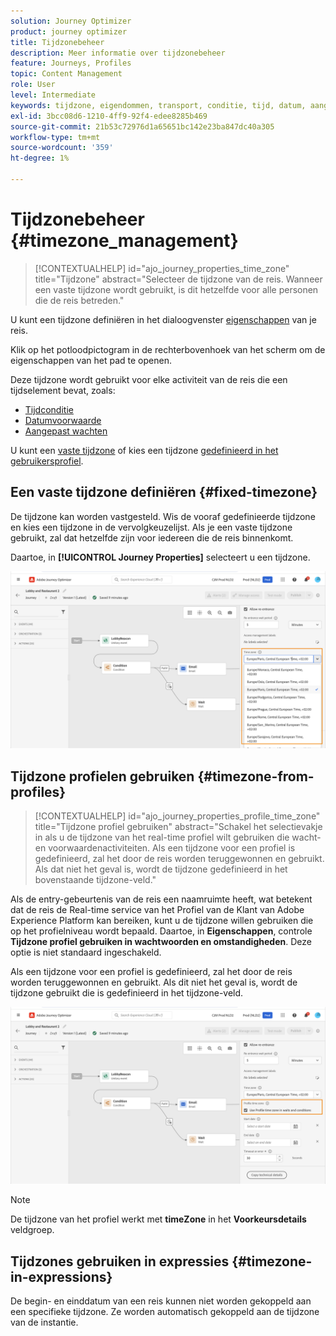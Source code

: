 ```yaml
---
solution: Journey Optimizer
product: journey optimizer
title: Tijdzonebeheer
description: Meer informatie over tijdzonebeheer
feature: Journeys, Profiles
topic: Content Management
role: User
level: Intermediate
keywords: tijdzone, eigendommen, transport, conditie, tijd, datum, aangepast
exl-id: 3bcc08d6-1210-4ff9-92f4-edee8285b469
source-git-commit: 21b53c72976d1a65651bc142e23ba847dc40a305
workflow-type: tm+mt
source-wordcount: '359'
ht-degree: 1%

---
```


# Tijdzonebeheer {#timezone_management}

>[!CONTEXTUALHELP]
>id="ajo_journey_properties_time_zone"
>title="Tijdzone"
>abstract="Selecteer de tijdzone van de reis. Wanneer een vaste tijdzone wordt gebruikt, is dit hetzelfde voor alle personen die de reis betreden."


U kunt een tijdzone definiëren in het dialoogvenster [eigenschappen](../building-journeys/journey-properties.md#timezone) van je reis.

Klik op het potloodpictogram in de rechterbovenhoek van het scherm om de eigenschappen van het pad te openen.

Deze tijdzone wordt gebruikt voor elke activiteit van de reis die een tijdselement bevat, zoals:

* [Tijdconditie](../building-journeys/condition-activity.md#time_condition)
* [Datumvoorwaarde](../building-journeys/condition-activity.md#date_condition)
* [Aangepast wachten](../building-journeys/wait-activity.md#custom)

<!--
* [Fixed date wait](../building-journeys/wait-activity.md#fixed_date)
-->

U kunt een [vaste tijdzone](#fixed-timezone) of kies een tijdzone [gedefinieerd in het gebruikersprofiel](#timezone-from-profiles).

## Een vaste tijdzone definiëren {#fixed-timezone}

De tijdzone kan worden vastgesteld. Wis de vooraf gedefinieerde tijdzone en kies een tijdzone in de vervolgkeuzelijst. Als je een vaste tijdzone gebruikt, zal dat hetzelfde zijn voor iedereen die de reis binnenkomt.

Daartoe, in **[!UICONTROL Journey Properties]** selecteert u een tijdzone.

![](assets/journey72.png)

## Tijdzone profielen gebruiken {#timezone-from-profiles}

>[!CONTEXTUALHELP]
>id="ajo_journey_properties_profile_time_zone"
>title="Tijdzone profiel gebruiken"
>abstract="Schakel het selectievakje in als u de tijdzone van het real-time profiel wilt gebruiken die wacht- en voorwaardenactiviteiten. Als een tijdzone voor een profiel is gedefinieerd, zal het door de reis worden teruggewonnen en gebruikt. Als dat niet het geval is, wordt de tijdzone gedefinieerd in het bovenstaande tijdzone-veld."

Als de entry-gebeurtenis van de reis een naamruimte heeft, wat betekent dat de reis de Real-time service van het Profiel van de Klant van Adobe Experience Platform kan bereiken, kunt u de tijdzone willen gebruiken die op het profielniveau wordt bepaald. Daartoe, in **Eigenschappen**, controle **Tijdzone profiel gebruiken in wachtwoorden en omstandigheden**. Deze optie is niet standaard ingeschakeld.

Als een tijdzone voor een profiel is gedefinieerd, zal het door de reis worden teruggewonnen en gebruikt. Als dit niet het geval is, wordt de tijdzone gebruikt die is gedefinieerd in het tijdzone-veld.

![](assets/journey73.png)

>[!NOTE]
>
>De tijdzone van het profiel werkt met **timeZone** in het **Voorkeursdetails** veldgroep.

## Tijdzones gebruiken in expressies {#timezone-in-expressions}

De begin- en einddatum van een reis kunnen niet worden gekoppeld aan een specifieke tijdzone. Ze worden automatisch gekoppeld aan de tijdzone van de instantie.
